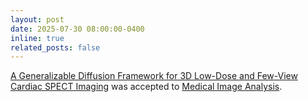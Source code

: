 ```yaml
---
layout: post
date: 2025-07-30 08:00:00-0400
inline: true
related_posts: false
---
```


 [A Generalizable Diffusion Framework for 3D Low-Dose and Few-View Cardiac SPECT Imaging](https://www.sciencedirect.com/science/article/abs/pii/S1361841525002762) was accepted to [Medical Image Analysis](https://www.sciencedirect.com/journal/medical-image-analysis).